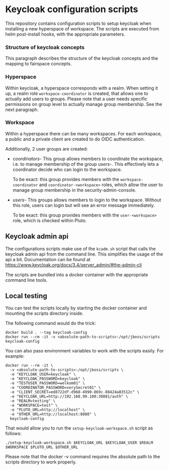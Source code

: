 # Keycloak configuration scripts

This repository contains configuration scripts to setup
keycloak when installing a new hyperspace of workspace.
The scripts are executed from helm post-install hooks, with 
the appropriate parameters.

### Structure of keycloak concepts
This paragraph describes the structure of the keycloak concepts and the mapping
to fairspace concepts.

### Hyperspace 
Within keycloak, a hyperspace corresponds with a realm. When setting it up, a
realm role `workspace-coordinator` is created, that allows one to actually add
users to groups. Please note that a user needs specific permissions on group level 
to actually manage group membership. See the next paragraph. 

### Workspace
Within a hyperspace there can be many workspaces. For each workspace, a public 
and a private client are created to do OIDC authentication. 

Additionally, 2 user groups are created: 
* _coordinators-<workspace>_ This group allows members to coordinate the workspace, i.e.
  to manage membership of the group _users-<workspace>_. This effectively lets a coordinator
  decide who can login to the workspace.
  
  To be exact: this group provides members with the `workspace-coordinator` and `coordinator-<workspace>`
  roles, which allow the user to manage group membership in the security-admin-console.
* _users-<workspace>_ This groups allows members to login to the workspace. Without this role, 
  users can login but will see an error message immediately.
  
  To be exact: this group provides members with the `user-<workspace>`
  role, which is checked within Pluto.

## Keycloak admin api
The configurations scripts make use of the `kcadm.sh` script
that calls the keycloak admin api from the command line.
This simplifies the usage of the api a bit. Documentation can 
be found at https://www.keycloak.org/docs/3.4/server_admin/#the-admin-cli 

The scripts are bundled into a docker container with the appropriate
command line tools.

## Local testing
You can test the scripts locally by starting the 
docker container and mounting the scripts directory inside.

The following command would do the trick:

```
docker build . --tag keycloak-config
docker run --rm -it -v <absolute-path-to-scripts>:/opt/jboss/scripts keycloak-config
```

You can also pass environment variables to work with the scripts easily. For example:

```
docker run --rm -it \
  -v <absolute-path-to-scripts>:/opt/jboss/scripts \
  -e "KEYCLOAK_USER=keycloak" \
  -e "KEYCLOAK_PASSWORD=keycloak" \
  -e "TESTUSER_PASSWORD=welkom01" \
  -e "COORDINATOR_PASSWORD=verySecret01" \
  -e "CLIENT_SECRET=ed8722df-d968-4990-869c-88424a83512c" \
  -e "KEYCLOAK_URL=http://192.168.99.100:30881/auth" \
  -e "REALM=testing" \
  -e "WORKSPACE=test" \
  -e "PLUTO_URL=http://localhost" \
  -e "OTHER_URL=http://localhost:8080" \
  keycloak-config
```

That would allow you to run the `setup-keycloak-workspace.sh` script as follows:

```
./setup-keycloak-workspace.sh $KEYCLOAK_URL $KEYCLOAK_USER $REALM $WORKSPACE $PLUTO_URL $OTHER_URL
```

Please note that the docker -v command requires the absolute path to the scripts
directory to work properly.

  
